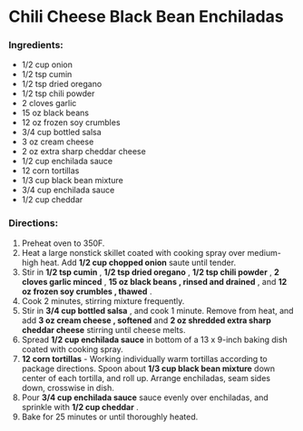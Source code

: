 # Chili Cheese Black Bean Enchiladas 

### Ingredients: 
* 1/2 cup onion
* 1/2 tsp cumin
* 1/2 tsp dried oregano
* 1/2 tsp chili powder
* 2 cloves garlic
* 15 oz black beans
* 12 oz frozen soy crumbles
* 3/4 cup bottled salsa
* 3 oz cream cheese
* 2 oz extra sharp cheddar cheese
* 1/2 cup enchilada sauce
* 12 corn tortillas
* 1/3 cup black bean mixture
* 3/4 cup enchilada sauce
* 1/2 cup cheddar

### Directions: 
1. Preheat oven to 350F. 
2. Heat a large nonstick skillet coated with cooking spray over medium-high heat. Add **1/2 cup chopped onion** saute until tender. 
3. Stir in **1/2 tsp cumin** , **1/2 tsp dried oregano** , **1/2 tsp chili powder** , **2 cloves garlic minced** , **15 oz black beans , rinsed and drained** , and **12 oz frozen soy crumbles , thawed** . 
4. Cook 2 minutes, stirring mixture frequently. 
5. Stir in **3/4 cup bottled salsa** , and cook 1 minute. Remove from heat, and add **3 oz cream cheese , softened** and **2 oz shredded extra sharp cheddar cheese** stirring until cheese melts. 
6. Spread **1/2 cup enchilada sauce** in bottom of a 13 x 9-inch baking dish coated with cooking spray. 
7. **12 corn tortillas** - Working individually warm tortillas according to package directions. Spoon about **1/3 cup black bean mixture** down center of each tortilla, and roll up. Arrange enchiladas, seam sides down, crosswise in dish. 
8. Pour **3/4 cup enchilada sauce** sauce evenly over enchiladas, and sprinkle with **1/2 cup cheddar** . 
9. Bake for 25 minutes or until thoroughly heated. 
